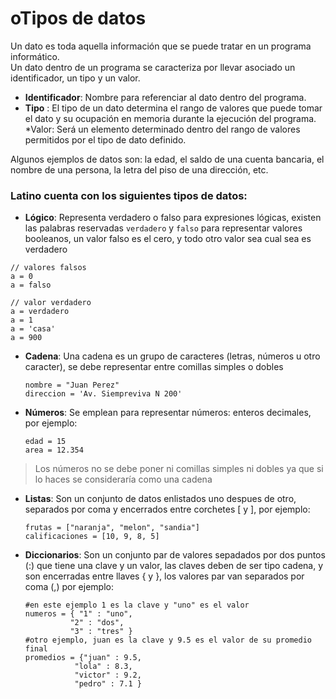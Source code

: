 # oTipos de datos

Un dato es toda aquella información que se puede tratar en un programa informático.  
Un dato dentro de un programa se caracteriza por llevar asociado un identificador, un tipo y un valor.

* **Identificador**: Nombre para referenciar al dato dentro del programa.
* **Tipo** : El tipo de un dato determina el rango de valores que puede tomar el dato y su ocupación en memoria durante la ejecución del programa.
  \*Valor: Será un elemento determinado dentro del rango de valores permitidos por el tipo de dato definido.

Algunos ejemplos de datos son: la edad, el saldo de una cuenta bancaria, el nombre de una persona, la letra del piso de una dirección, etc.

### Latino cuenta con los siguientes tipos de datos:

* **Lógico**: Representa verdadero o falso para expresiones lógicas, existen las palabras reservadas `verdadero` y `falso` para representar valores booleanos, un valor falso es el cero, y todo otro valor sea cual sea es verdadero

```
// valores falsos
a = 0
a = falso

// valor verdadero
a = verdadero
a = 1
a = 'casa'
a = 900
```

* **Cadena**: Una cadena es un grupo de caracteres \(letras, números u otro caracter\), se debe representar entre comillas simples o dobles

  ```
  nombre = "Juan Perez" 
  direccion = 'Av. Siempreviva N 200'
  ```

* **Números**: Se emplean para representar números: enteros decimales, por ejemplo:

  ```
  edad = 15
  area = 12.354
  ```

> Los números no se debe poner ni comillas simples ni dobles ya que si lo haces se consideraría como una cadena

* **Listas**: Son un conjunto de datos enlistados uno despues de otro, separados por coma y encerrados entre corchetes \[ y \], por ejemplo:

  ```
  frutas = ["naranja", "melon", "sandia"]
  calificaciones = [10, 9, 8, 5]
  ```

* **Diccionarios**: Son un conjunto par de valores sepadados por dos puntos \(:\) que tiene una clave y un valor, las claves deben de ser tipo cadena, y son encerradas entre llaves { y }, los valores par van separados por coma \(,\) por ejemplo:

  ```
  #en este ejemplo 1 es la clave y "uno" es el valor
  numeros = { "1" : "uno", 
            "2" : "dos", 
            "3" : "tres" } 
  #otro ejemplo, juan es la clave y 9.5 es el valor de su promedio final
  promedios = {"juan" : 9.5, 
             "lola" : 8.3, 
             "victor" : 9.2, 
             "pedro" : 7.1 }
  ```



